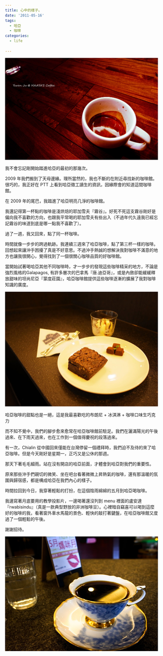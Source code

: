 ```yaml
---
title: 心中的樣子。
date: '2011-05-16'
tags:
  - 哈亞
  - 咖啡
categories:
  - life

---
```

[![Espresso @ HAAYA's Coffee](images/0.jpg)](http://www.flickr.com/photos/yurenju/5285896910/ "Flickr 上 yurenju 的 Espresso @ HAAYA's Coffee")  
  
我不會忘記剛開始踏進哈亞的最初的那幾次。  
  
2009 年我們搬到了天母邊緣。理所當然的，我也不斷的在附近尋找新的咖啡館。很巧的，我正好在 PTT 上看到哈亞徵工讀生的資訊，因緣際會的知道這間咖啡館。  
  
在 2009 年的尾巴，我踏進了哈亞明亮几淨的咖啡館。  
  
  
  
我還記得第一杯點的咖啡是淺烘焙的耶加雪夫『霧谷』。好死不死這支霧谷剛好是偏向我不喜歡的方向，也跟我平常喝的耶加雪夫有些出入（不過年代久遠我已經忘記霧谷的味道到底是哪一點我不喜歡了）。  
  
過了一週，我又回來，點了同一杯咖啡。  
  
時間就像一步步的跨過軌跡。我連續三週來了哈亞咖啡，點了第三杯一樣的咖啡。回想起來讓沖手困擾了真是不好意思。不過沖手熱誠的想解決我對咖啡不滿意的地方也讓我很開心，覺得找到了一個很關心咖啡品質的好咖啡館。  
  
當開始試著喝哈亞其他不同咖啡時，才一步步的發現這些咖啡精采的地方，不論是強烈風格的Galapagos, 有許多層次的巴拿馬『唐.迪亞哥』，或是內斂卻能緩緩釋放甜味的坦尚尼亞『蒙度莊園』，哈亞咖啡館提供這些咖啡逐漸的擴展了我對咖啡知識的廣度。  
  

[![](images/1.jpg)](http://3.bp.blogspot.com/-5ULRh77x0R8/TdAUr4IbXII/AAAAAAAAJS8/r5Y22ruucjY/s1600/%25E5%25B8%2583%25E6%259C%2597%25E5%25B0%25BC+%252B+%25E5%2586%25B0%25E6%25B7%2587%25E6%25B7%258B.jpg)

哈亞咖啡的甜點也是一絕，這是我最喜歡吃的布朗尼 + 冰淇淋 + 咖啡口味生巧克力

  
而不知不覺中，我們的腳步愈來愈常在哈亞咖啡館前駐足。我們在灑滿陽光的午後過來、在下雨天過來，也在工作到一個值得慶祝的段落過來。  
  
有一次，Chialin 從中國回來僅能在台灣停留一個禮拜時，我們迫不及待的來了哈亞咖啡。但是今天剛好是星期一，正巧又是公休的那週。  
  
那天下著毛毛細雨。站在沒有開店的哈亞前面，才體會到哈亞對我們的重要性。  
  
原來那些沖手們親切的微笑、坐在吧台看著微微上昇熱氣的咖啡，還有那溫暖的氛圍與歸宿感，都是構成哈亞在我們內心的樣子。  
  
時間拉回到今日，我穿著輕鬆的打扮，在這個陰雨綿綿的五月到哈亞喝咖啡。  
  
我邊寫著月底要用的教學投影片，一邊喝著還沒列到 menu 裡面的盧安達『rwabisindu』（真是一款典型野放的非洲咖啡豆）。心裡暗自竊喜可以喝到這麼好的咖啡的我，看著窗外車水馬龍的景色、輕快的敲打著鍵盤，在哈亞咖啡館又度過了一個輕鬆的午後。  
  

謝謝招待。

  

  

[![](images/2.jpg)](http://2.bp.blogspot.com/-wQbkSQ0iXzI/TdASVrTITgI/AAAAAAAAJS4/BKEBHRv-l1s/s1600/R1050845.jpg)